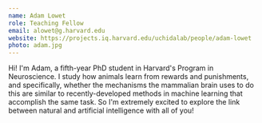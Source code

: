 ```yaml
---
name: Adam Lowet
role: Teaching Fellow
email: alowet@g.harvard.edu
website: https://projects.iq.harvard.edu/uchidalab/people/adam-lowet
photo: adam.jpg
---
```


Hi! I'm Adam, a fifth-year PhD student in Harvard's Program in Neuroscience. I study how animals learn from rewards and punishments, and specifically, whether the mechanisms the mammalian brain uses to do this are similar to recently-developed methods in machine learning that accomplish the same task. So I'm extremely excited to explore the link between natural and artificial intelligence with all of you! 
